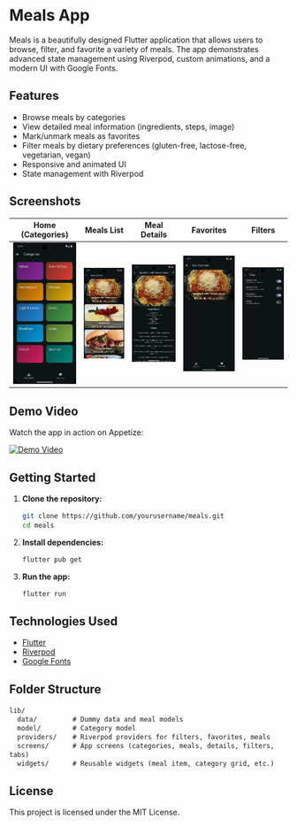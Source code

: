 
# Meals App

Meals is a beautifully designed Flutter application that allows users to browse, filter, and favorite a variety of meals. The app demonstrates advanced state management using Riverpod, custom animations, and a modern UI with Google Fonts.

## Features

- Browse meals by categories
- View detailed meal information (ingredients, steps, image)
- Mark/unmark meals as favorites
- Filter meals by dietary preferences (gluten-free, lactose-free, vegetarian, vegan)
- Responsive and animated UI
- State management with Riverpod

## Screenshots

| Home (Categories) | Meals List | Meal Details | Favorites | Filters |
|:----------------:|:----------:|:------------:|:---------:|:-------:|
| ![Categories](assets/screenshots/categories.png) | ![Meals](assets/screenshots/meals.png) | ![Details](assets/screenshots/details.png) | ![Favorites](assets/screenshots/favorites.png) | ![Filters](assets/screenshots/filters.png) |


## Demo Video

Watch the app in action on Appetize:

[![Demo Video](https://img.youtube.com/vi/DEMO_VIDEO_ID/0.jpg)](https://appetize.io/app/your-appetize-demo-link)

<!-- > **Replace** the `DEMO_VIDEO_ID` and `your-appetize-demo-link` with your actual YouTube/Appetize demo links. -->

## Getting Started

1. **Clone the repository:**
   ```sh
   git clone https://github.com/yourusername/meals.git
   cd meals
   ```
2. **Install dependencies:**
   ```sh
   flutter pub get
   ```
3. **Run the app:**
   ```sh
   flutter run
   ```

## Technologies Used

- [Flutter](https://flutter.dev/)
- [Riverpod](https://riverpod.dev/)
- [Google Fonts](https://pub.dev/packages/google_fonts)

## Folder Structure

```
lib/
  data/         # Dummy data and meal models
  model/        # Category model
  providers/    # Riverpod providers for filters, favorites, meals
  screens/      # App screens (categories, meals, details, filters, tabs)
  widgets/      # Reusable widgets (meal item, category grid, etc.)
```

## License

This project is licensed under the MIT License.
